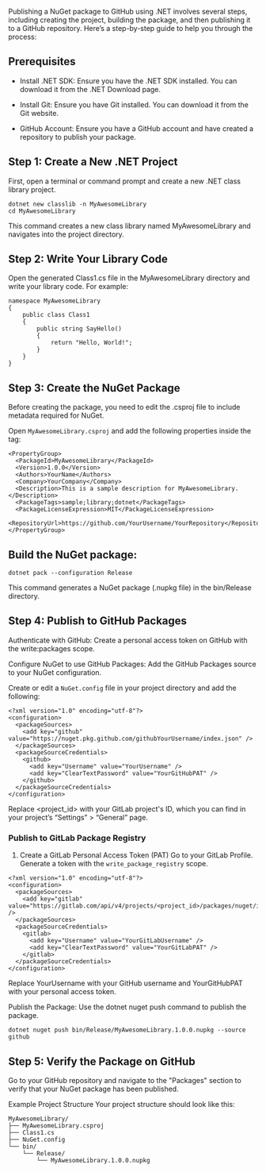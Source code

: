 Publishing a NuGet package to GitHub using .NET involves several steps, including creating the project, building the package, and then publishing it to a GitHub repository. Here’s a step-by-step guide to help you through the process:

## Prerequisites
* Install .NET SDK: Ensure you have the .NET SDK installed. You can download it from the .NET Download page.

* Install Git: Ensure you have Git installed. You can download it from the Git website.

* GitHub Account: Ensure you have a GitHub account and have created a repository to publish your package.

## Step 1: Create a New .NET Project
First, open a terminal or command prompt and create a new .NET class library project.

```
dotnet new classlib -n MyAwesomeLibrary
cd MyAwesomeLibrary
```
This command creates a new class library named MyAwesomeLibrary and navigates into the project directory.

## Step 2: Write Your Library Code
Open the generated Class1.cs file in the MyAwesomeLibrary directory and write your library code. For example:

```
namespace MyAwesomeLibrary
{
    public class Class1
    {
        public string SayHello()
        {
            return "Hello, World!";
        }
    }
}
```

## Step 3: Create the NuGet Package
Before creating the package, you need to edit the .csproj file to include metadata required for NuGet.

Open ```MyAwesomeLibrary.csproj``` and add the following properties inside the <Project> tag:

```
<PropertyGroup>
  <PackageId>MyAwesomeLibrary</PackageId>
  <Version>1.0.0</Version>
  <Authors>YourName</Authors>
  <Company>YourCompany</Company>
  <Description>This is a sample description for MyAwesomeLibrary.</Description>
  <PackageTags>sample;library;dotnet</PackageTags>
  <PackageLicenseExpression>MIT</PackageLicenseExpression>
  <RepositoryUrl>https://github.com/YourUsername/YourRepository</RepositoryUrl>
</PropertyGroup>
```

## Build the NuGet package:

```
dotnet pack --configuration Release
```
This command generates a NuGet package (.nupkg file) in the bin/Release directory.

## Step 4: Publish to GitHub Packages
Authenticate with GitHub: Create a personal access token on GitHub with the write:packages scope.

Configure NuGet to use GitHub Packages: Add the GitHub Packages source to your NuGet configuration.

Create or edit a ```NuGet.config``` file in your project directory and add the following:

```
<?xml version="1.0" encoding="utf-8"?>
<configuration>
  <packageSources>
    <add key="github" value="https://nuget.pkg.github.com/githubYourUsername/index.json" />
  </packageSources>
  <packageSourceCredentials>
    <github>
      <add key="Username" value="YourUsername" />
      <add key="ClearTextPassword" value="YourGitHubPAT" />
    </github>
  </packageSourceCredentials>
</configuration>
```
Replace <project_id> with your GitLab project's ID, which you can find in your project’s “Settings” > “General” page.

### Publish to GitLab Package Registry

1. Create a GitLab Personal Access Token (PAT)
Go to your GitLab Profile.
Generate a token with the ```write_package_registry``` scope.

```
<?xml version="1.0" encoding="utf-8"?>
<configuration>
  <packageSources>
    <add key="gitlab" value="https://gitlab.com/api/v4/projects/<project_id>/packages/nuget/index.json" />
  </packageSources>
  <packageSourceCredentials>
    <gitlab>
      <add key="Username" value="YourGitLabUsername" />
      <add key="ClearTextPassword" value="YourGitLabPAT" />
    </gitlab>
  </packageSourceCredentials>
</configuration>

```

Replace YourUsername with your GitHub username and YourGitHubPAT with your personal access token.

Publish the Package: Use the dotnet nuget push command to publish the package.

```
dotnet nuget push bin/Release/MyAwesomeLibrary.1.0.0.nupkg --source github
```

## Step 5: Verify the Package on GitHub
Go to your GitHub repository and navigate to the "Packages" section to verify that your NuGet package has been published.

Example Project Structure
Your project structure should look like this:

```
MyAwesomeLibrary/
├── MyAwesomeLibrary.csproj
├── Class1.cs
├── NuGet.config
└── bin/
    └── Release/
        └── MyAwesomeLibrary.1.0.0.nupkg
```
